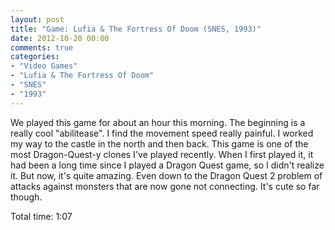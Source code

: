 ```yaml
---
layout: post
title: "Game: Lufia & The Fortress Of Doom (SNES, 1993)"
date: 2012-10-20 00:00
comments: true
categories:
- "Video Games"
- "Lufia & The Fortress Of Doom"
- "SNES"
- "1993"
---
```


We played this game for about an hour this morning. The beginning
is a really cool "abilitease". I find the movement speed really
painful. I worked my way to the castle in the north and then
back. This game is one of the most Dragon-Quest-y clones I've
played recently. When I first played it, it had been a long time
since I played a Dragon Quest game, so I didn't realize it. But
now, it's quite amazing. Even down to the Dragon Quest 2 problem
of attacks against monsters that are now gone not
connecting. It's cute so far though.

Total time: 1:07
